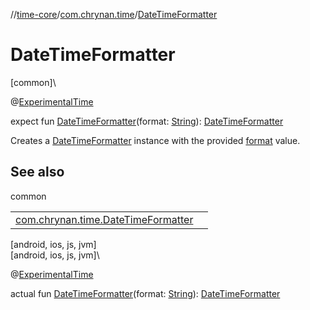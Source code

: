 //[time-core](../../index.md)/[com.chrynan.time](index.md)/[DateTimeFormatter](-date-time-formatter.md)

# DateTimeFormatter

[common]\

@[ExperimentalTime](https://kotlinlang.org/api/latest/jvm/stdlib/kotlin.time/-experimental-time/index.html)

expect fun [DateTimeFormatter](-date-time-formatter.md)(format: [String](https://kotlinlang.org/api/latest/jvm/stdlib/kotlin/-string/index.html)): [DateTimeFormatter](-date-time-formatter/index.md)

Creates a [DateTimeFormatter](-date-time-formatter/index.md) instance with the provided [format](https://kotlinlang.org/api/latest/jvm/stdlib/kotlin/-string/index.html) value.

## See also

common

| | |
|---|---|
| [com.chrynan.time.DateTimeFormatter](-date-time-formatter/index.md) |  |

[android, ios, js, jvm]\
[android, ios, js, jvm]\

@[ExperimentalTime](https://kotlinlang.org/api/latest/jvm/stdlib/kotlin.time/-experimental-time/index.html)

actual fun [DateTimeFormatter](-date-time-formatter.md)(format: [String](https://kotlinlang.org/api/latest/jvm/stdlib/kotlin/-string/index.html)): [DateTimeFormatter](../../../time-core/time-core/com.chrynan.time/-date-time-formatter/index.md)
